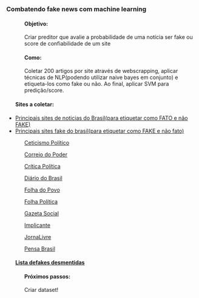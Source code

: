 <h3>Combatendo fake news com machine learning</h3>
<ul>
<ol><h4>Objetivo:</ol></h4>
<ol><p>Criar preditor que avalie a probabilidade de uma notícia ser fake ou score de confiabilidade de um site</ol></p>
<ol><h4>Como:</ol></h4>
<ol><p>Coletar 200 artigos por site através de webscrapping, aplicar técnicas de NLP(podendo utilizar naive bayes em conjunto) e etiqueta-los como fake ou não. Ao final, aplicar SVM para predição/score.</ol></p>
</ul>
<ul>
<h4>Sites a coletar:</h4>
<li><a href="https://top10mais.org/top-10-melhores-sites-de-noticias-do-brasil/">Principais sites de noticias do Brasil(para etiquetar como FATO e não FAKE)</li></a>
<li><a href="https://www.issoenoticia.com.br/artigo/projeto-da-usp-lista-10-maiores-sites-de-falsas-noticias-no-brasil">Principais sites fake do brasil(para etiquetar como FAKE e não fato)</li></a>
<ol><a href="http://www.ceticismopolitico.com/">Ceticismo Político</a></ol>
<ol><a href="http://www.correiodopoder.com/">Correio do Poder</a></ol>
<ol><a href="http://www.criticapolitica.org/">Crítica Política</a></ol>  
<ol><a href="http://www.diariodobrasil.org/ ">Diário do Brasil</a></ol> 
<ol><a href="http://www.folhadopovo.com/ ">Folha do Povo</a></ol>
<ol><a href="http://www.folhapolitica.org/ ">Folha Política</a></ol> 
<ol><a href="http://www.gazetasocial.com/">Gazeta Social</a></ol>
<ol><a href="http://www.implicante.org/ ">Implicante</a></ol>
<ol><a href="https://jornalivre.com/">JornaLivre</a></ol>
<ol><a href="https://pensabrasil.com/">Pensa Brasil</a></ol> 
<h4><a href="https://g1.globo.com/fato-ou-fake/">Lista defakes desmentidas</h4></a>
</ul>
<ul>
<ol><h4>Próximos passos:</ol></h4>
<ol><p>Criar dataset!</ol></p>
</ul>
